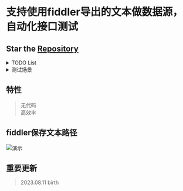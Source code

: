 # 支持使用fiddler导出的文本做数据源，自动化接口测试
## Star the [Repository](https://github.com/laovvvcom/PyAPITester2.0)  
<details>
<summary>TODO List</summary>

- [x] 请求方法GET，内容类型none
- [x] 请求方法POST，内容类型application/x-www-form-urlencoded
- [x] 请求方法POST，内容类型application/json

</details>

<details>
<summary>测试场景</summary>

- [x] 鉴权判断
- [x] 验证参数必填项
- [x] 验证参数值必填项
- [x] 验证业务规则
- [x] 查找sql盲注（时间盲注）漏洞

</details>

## 特性
> 无代码  
> 高效率

## fiddler保存文本路径
![演示](https://github.com/nobody1121/PyAPITester2.0/blob/main/img-storage/fiddler.png)

## 重要更新  
> 2023.08.11 birth


